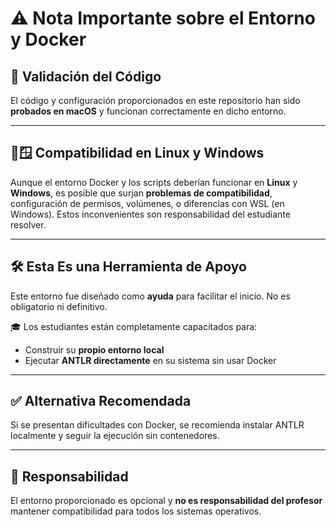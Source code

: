 # ⚠️ Nota Importante sobre el Entorno y Docker

## 🧪 Validación del Código

El código y configuración proporcionados en este repositorio han sido **probados en macOS** y funcionan correctamente en dicho entorno.

---

## 🐧🪟 Compatibilidad en Linux y Windows

Aunque el entorno Docker y los scripts deberían funcionar en **Linux** y **Windows**, es posible que surjan **problemas de compatibilidad**, configuración de permisos, volúmenes, o diferencias con WSL (en Windows).
Estos inconvenientes son responsabilidad del estudiante resolver.

---

## 🛠️ Esta Es una Herramienta de Apoyo

Este entorno fue diseñado como **ayuda** para facilitar el inicio. No es obligatorio ni definitivo.

🎓 Los estudiantes están completamente capacitados para:

- Construir su **propio entorno local**
- Ejecutar **ANTLR directamente** en su sistema sin usar Docker

---

## ✅ Alternativa Recomendada

Si se presentan dificultades con Docker, se recomienda instalar ANTLR localmente y seguir la ejecución sin contenedores.

---

## 🤝 Responsabilidad

El entorno proporcionado es opcional y **no es responsabilidad del profesor** mantener compatibilidad para todos los sistemas operativos.
